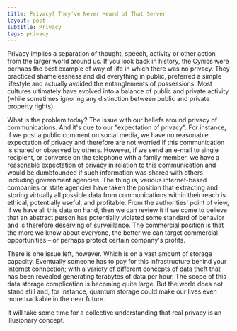 ```yaml
---
title: Privacy? They've Never Heard of That Server
layout: post
subtitle: Privacy
tags: privacy
---
```

Privacy implies a separation of thought, speech, activity or other action from the larger world around us. If you look back in history, the Cynics were perhaps the best example of way of life in which there was no privacy. They practiced shamelessness and did everything in public, preferred a simple lifestyle and actually avoided the entanglements of possessions. Most cultures ultimately have evolved into a balance of public and private activity (while sometimes ignoring any distinction between public and private property rights).

What is the problem today? The issue with our beliefs around privacy of communications. And it's due to our "expectation of privacy". For instance, if we post a public comment on social media, we have no reasonable expectation of privacy and therefore are not worried if this communication is shared or observed by others. However, if we send an e-mail to single recipient, or converse on the telephone with a family member, we have a reasonable expectation of privacy in relation to this communication and would be dumbfounded if such information was shared with others including government agencies. The thing is, various internet-based companies or state agencies have taken the position that extracting and storing virtually all possible data from communications within their reach is ethical, potentially useful, and profitable. From the authorities' point of view, if we have all this data on hand, then we can review it if we come to believe that an abstract person has potentially violated some standard of behavior and is therefore deserving of surveillance. The commercial position is that the more we know about everyone, the better we can target commercial opportunities – or perhaps protect certain company's profits.

There is one issue left, however. Which is on a vast amount of storage capacity. Eventually someone has to pay for this infrastructure behind your Internet connection; with a variety of different concepts of data theft that has been revealed generating terabytes of data per hour. The scope of this data storage complication is becoming quite large. But the world does not stand still and, for instance, quantum storage could make our lives even more trackable in the near future.

It will take some time for a collective understanding that real privacy is an illusionary concept.
